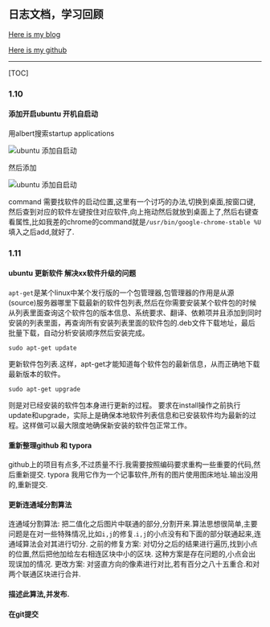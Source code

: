 ## 日志文档，学习回顾

[Here is my blog](tianchaoxiong.top)

[Here is my github](https://github.com/chaoxiongTian)

---

[TOC]

### 1.10
#### 添加开启ubuntu 开机自启动
用albert搜索startup applications

![ubuntu 添加自启动](http://p0b921qfc.bkt.clouddn.com/18-1-11/24433384.jpg)

然后添加

![ubuntu 添加自启动](http://p0b921qfc.bkt.clouddn.com/18-1-11/71119652.jpg)

command 需要找软件的启动位置,这里有一个讨巧的办法,切换到桌面,按窗口键,然后查到对应的软件左键按住对应软件,向上拖动然后就放到桌面上了,然后右键查看属性,比如我差的chrome的command就是`/usr/bin/google-chrome-stable %U`填入之后add,就好了.

### 1.11
####  ubuntu 更新软件 解决xx软件升级的问题
`apt-get`是某个linux中某个发行版的一个包管理器,包管理器的作用是从源(source)服务器哪里下载最新的软件包列表,然后在你需要安装某个软件包的时候从列表里面查询这个软件包的版本信息、系统要求、翻译、依赖项并且添加到同时安装的列表里面，再查询所有安装列表里面的软件包的.deb文件下载地址，最后批量下载，自动分析安装顺序然后安装完成。
```shell
sudo apt-get update 
```
更新软件包列表.这样，apt-get才能知道每个软件包的最新信息，从而正确地下载最新版本的软件。
```shell
sudo apt-get upgrade
```
则是对已经安装的软件包本身进行更新的过程。
要求在install操作之前执行update和upgrade，实际上是确保本地软件列表信息和已安装软件均为最新的过程。这样做可以最大限度地确保新安装的软件包正常工作。

#### 重新整理github 和 typora
github上的项目有点多,不过质量不行.我需要按照编码要求重构一些重要的代码,然后重新提交.
typora 我用它作为一个记事软件,所有的图片使用图床地址.输出没用的,重新提交.

#### 更新连通域分割算法
连通域分割算法: 把二值化之后图片中联通的部分,分割开来.算法思想很简单,主要问题是在对一些特殊情况,比如`i,j`的修复.`i,j`的小点没有和下面的部分联通起来,连通域算法会对其进行切分.
之前的修复方案: 对切分之后的结果进行遍历,找到小点的位置,然后把他加给左右相连区块中小的区块. 这种方案是存在问题的,小点会出现误加的情况.
更改方案: 对竖直方向的像素进行对比,若有百分之八十五重合.和对两个联通区块进行合并.

#### 描述此算法,并发布.

#### 在git提交










